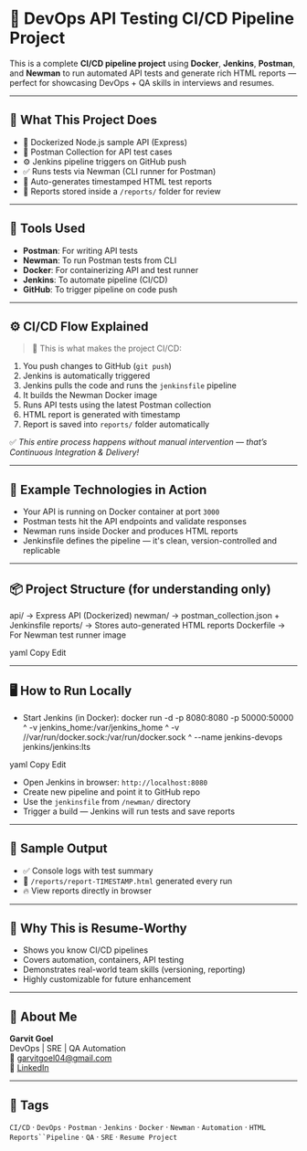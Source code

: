 # 🚀 DevOps API Testing CI/CD Pipeline Project

This is a complete **CI/CD pipeline project** using **Docker**, **Jenkins**, **Postman**, and **Newman** to run automated API tests and generate rich HTML reports — perfect for showcasing DevOps + QA skills in interviews and resumes.

---

## 🧠 What This Project Does

- 🐳 Dockerized Node.js sample API (Express)
- 📮 Postman Collection for API test cases
- ⚙️ Jenkins pipeline triggers on GitHub push
- ✅ Runs tests via Newman (CLI runner for Postman)
- 🧾 Auto-generates timestamped HTML test reports
- 📁 Reports stored inside a `/reports/` folder for review

---

## 🧰 Tools Used

- **Postman**: For writing API tests
- **Newman**: To run Postman tests from CLI
- **Docker**: For containerizing API and test runner
- **Jenkins**: To automate pipeline (CI/CD)
- **GitHub**: To trigger pipeline on code push

---

## ⚙️ CI/CD Flow Explained

> 🔁 This is what makes the project CI/CD:

1. You push changes to GitHub (`git push`)
2. Jenkins is automatically triggered
3. Jenkins pulls the code and runs the `jenkinsfile` pipeline
4. It builds the Newman Docker image
5. Runs API tests using the latest Postman collection
6. HTML report is generated with timestamp
7. Report is saved into `reports/` folder automatically

✅ *This entire process happens without manual intervention — that’s Continuous Integration & Delivery!*

---

## 🧪 Example Technologies in Action

- Your API is running on Docker container at port `3000`
- Postman tests hit the API endpoints and validate responses
- Newman runs inside Docker and produces HTML reports
- Jenkinsfile defines the pipeline — it's clean, version-controlled and replicable

---
## 📦 Project Structure (for understanding only)

api/ → Express API (Dockerized)
newman/ → postman_collection.json + Jenkinsfile
reports/ → Stores auto-generated HTML reports
Dockerfile → For Newman test runner image

yaml
Copy
Edit

---

## 🖥️ How to Run Locally

- Start Jenkins (in Docker):
docker run -d -p 8080:8080 -p 50000:50000 ^
-v jenkins_home:/var/jenkins_home ^
-v //var/run/docker.sock:/var/run/docker.sock ^
--name jenkins-devops jenkins/jenkins:lts

yaml
Copy
Edit

- Open Jenkins in browser: `http://localhost:8080`
- Create new pipeline and point it to GitHub repo
- Use the `jenkinsfile` from `/newman/` directory
- Trigger a build — Jenkins will run tests and save reports

---

## 📄 Sample Output

- ✅ Console logs with test summary
- 📁 `/reports/report-TIMESTAMP.html` generated every run
- 🔥 View reports directly in browser

---

## 💼 Why This is Resume-Worthy

- Shows you know CI/CD pipelines
- Covers automation, containers, API testing
- Demonstrates real-world team skills (versioning, reporting)
- Highly customizable for future enhancement

---

## 🙋 About Me

**Garvit Goel**  
DevOps | SRE | QA Automation  
📧 garvitgoel04@gmail.com  
🔗 [LinkedIn](https://www.linkedin.com/in/garvit-goel/)  

---

## 📌 Tags

`CI/CD` · `DevOps` · `Postman` · `Jenkins` · `Docker` · `Newman` · `Automation` · `HTML Reports``Pipeline` · `QA` · `SRE` · `Resume Project`
